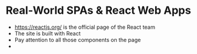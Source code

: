 # Real-World SPAs & React Web Apps
- https://reactjs.org/ is the official page of the React team
- The site is built with React
- Pay attention to all those components on the page
- 